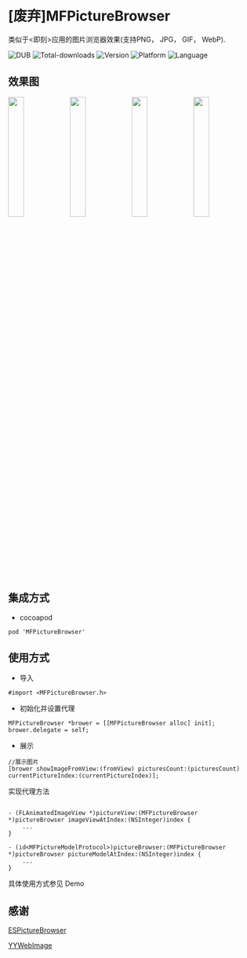 # [废弃]MFPictureBrowser

类似于<即刻>应用的图片浏览器效果(支持PNG， JPG， GIF， WebP).

![DUB](https://img.shields.io/dub/l/vibe-d.svg)
![Total-downloads](https://img.shields.io/cocoapods/dt/MFPictureBrowser.svg)
![Version](https://img.shields.io/cocoapods/v/MFPictureBrowser.svg?style=flat)
![Platform](https://img.shields.io/cocoapods/p/MFPictureBrowser.svg?style=flat)
![Language](https://img.shields.io/badge/language-objectivec-blue.svg)

## 效果图

<img src="https://raw.githubusercontent.com/GodzzZZZ/SourceRepository/master/MFPictureBrowser/1.gif" width="25%"><img src="https://raw.githubusercontent.com/GodzzZZZ/SourceRepository/master/MFPictureBrowser/2.gif" width="25%"><img src="https://raw.githubusercontent.com/GodzzZZZ/SourceRepository/master/MFPictureBrowser/3.gif" width="25%"><img src="https://raw.githubusercontent.com/GodzzZZZ/SourceRepository/master/MFPictureBrowser/4.gif" width="25%">

## 集成方式
- cocoapod

```
pod 'MFPictureBrowser'
```

## 使用方式

- 导入

```objc
#import <MFPictureBrowser.h>
```

- 初始化并设置代理

```objc
MFPictureBrowser *brower = [[MFPictureBrowser alloc] init];
brower.delegate = self;
```
- 展示

```objc
//展示图片
[brower showImageFromView:(fromView) picturesCount:(picturesCount) currentPictureIndex:(currentPictureIndex)];
```

 实现代理方法

```objc

- (FLAnimatedImageView *)pictureView:(MFPictureBrowser *)pictureBrowser imageViewAtIndex:(NSInteger)index {
    ...
}

- (id<MFPictureModelProtocol>)pictureBrowser:(MFPictureBrowser *)pictureBrowser pictureModelAtIndex:(NSInteger)index {
    ...
}
```

具体使用方式参见 Demo

## 感谢
[ESPictureBrowser](https://github.com/EnjoySR/ESPictureBrowser)

[YYWebImage](https://github.com/ibireme/YYWebImage)
